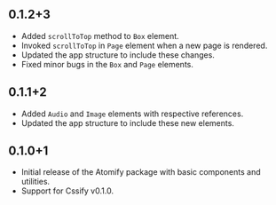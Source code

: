 ## 0.1.2+3
- Added `scrollToTop` method to `Box` element.
- Invoked `scrollToTop` in `Page` element when a new page is rendered.
- Updated the app structure to include these changes.
- Fixed minor bugs in the `Box` and `Page` elements.

## 0.1.1+2
- Added `Audio` and `Image` elements with respective references.
- Updated the app structure to include these new elements.

## 0.1.0+1

- Initial release of the Atomify package with basic components and utilities.
- Support for Cssify v0.1.0.